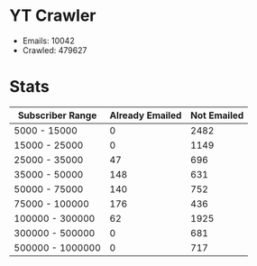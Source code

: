 # YT Crawler
- Emails: 10042
- Crawled: 479627

# Stats
| Subscriber Range  | Already Emailed | Not Emailed |
|-------|-------|-------|
| 5000 - 15000 | 0 | 2482 |
| 15000 - 25000 | 0 | 1149 |
| 25000 - 35000 | 47 | 696 |
| 35000 - 50000 | 148 | 631 |
| 50000 - 75000 | 140 | 752 |
| 75000 - 100000 | 176 | 436 |
| 100000 - 300000 | 62 | 1925 |
| 300000 - 500000 | 0 | 681 |
| 500000 - 1000000 | 0 | 717 |
